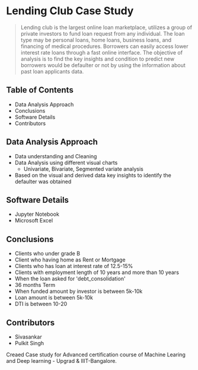 # Lending Club Case Study
> Lending club is the largest online loan marketplace, utilizes a group
of private investors to fund loan request from any individual. The
loan type may be personal loans, home loans, business loans, and
financing of medical procedures.
Borrowers can easily access lower interest rate loans through a fast
online interface.
The objective of analysis is to find the key insights and condition to
predict new borrowers would be defaulter or not by using the
information about past loan applicants data.


## Table of Contents
* Data Analysis Approach
* Conclusions
* Software Details
* Contributors

<!-- You can include any other section that is pertinent to your problem -->


## Data Analysis Approach
- Data understanding and Cleaning
- Data Analysis using different visual charts
    - Univariate, Bivariate, Segmented variate analysis
- Based on the visual and derived data key insights to identify the defaulter was obtained

## Software Details
- Jupyter Notebook
- Microsoft Excel

## Conclusions
- Clients who under grade B
- Client who having home as Rent or Mortgage
- Clients who has loan at interest rate of 12.5-15%
- Clients with employment length of 10 years and more than 10 years
- When the loan asked for 'debt_consolidation'
- 36 months Term
- When funded amount by investor is between 5k-10k
- Loan amount is between 5k-10k
- DTI is between 10-20

<!-- You don't have to answer all the questions - just the ones relevant to your project. -->

<!-- As the libraries versions keep on changing, it is recommended to mention the version of library used in this project -->


## Contributors
- Sivasankar
- Pulkit Singh

Creaed Case study for Advanced certification course of Machine Learing and Deep learning - Upgrad & IIIT-Bangalore.

<!-- Optional -->
<!-- ## License -->
<!-- This project is open source and available under the [... License](). -->

<!-- You don't have to include all sections - just the one's relevant to your project -->

